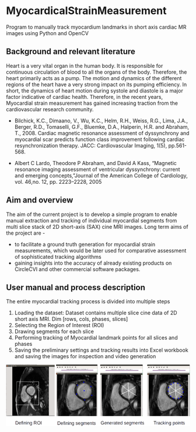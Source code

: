 # MyocardicalStrainMeasurement
Program to manually track myocardium landmarks in short axis cardiac MR images using Python and OpenCV


## Background and relevant literature
Heart is a very vital organ in the human body. It is responsible for continuous circulation of blood to all the organs of the body. Therefore, the heart primarily acts as a pump. The motion and dynamics of the different regions of the heart have a very strong impact on its pumping efficiency. In short, the dynamics of heart motion during systole and diastole is a major factor indicative of cardiac health. Therefore, in the recent years, Myocardial strain measurement has gained increasing traction from the cardiovascular research community. 


* Bilchick, K.C., Dimaano, V., Wu, K.C., Helm, R.H., Weiss, R.G., Lima, J.A., Berger, R.D., Tomaselli, G.F., Bluemke, D.A., Halperin, H.R. and Abraham, T., 2008. Cardiac magnetic resonance assessment of dyssynchrony and myocardial scar predicts function class improvement following cardiac resynchronization therapy. JACC: Cardiovascular Imaging, 1(5), pp.561-568.

* Albert C Lardo, Theodore P Abraham, and David A Kass, “Magnetic resonance imaging assessment of ventricular dyssynchrony: current and emerging concepts,”Journal of the American College of Cardiology, vol. 46,no. 12, pp. 2223–2228, 2005

## Aim and overview
The aim of the current project is to develop a simple program to enable manual extraction and tracking of individual myocardial segments from multi slice stack of 2D short-axis (SAX) cine MRI images. Long term aims of the project are -
  * to facilitate a ground truth generation for myocardial strain measurements, which would be later used for comparative     assessment of sophisticated tracking algorithms 
  * gaining insights into the accuracy of already existing products on CircleCVI and other commercial software packages.

## User manual and process description
The entire myocardial tracking process is divided into multiple steps

1) Loading the dataset: Dataset contains multiple slice cine data of 2D short axis MRI. Dim [rows, cols, phases, slices]
2) Selecting the Region of Interest (ROI)
3) Drawing segments for each slice
4) Performing tracking of Myocardial landmark points for all slices and phases
5) Saving the preliminary settings and tracking results into Excel workbook and saving the images for inspection and video generation

![Tracking steps](steps.png)
